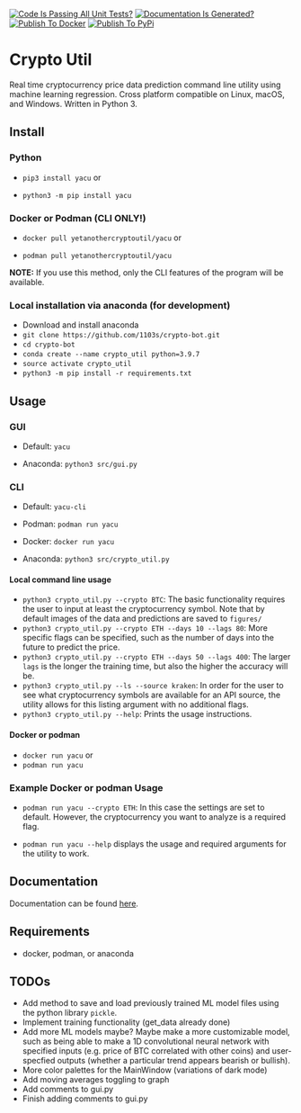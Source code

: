 [![Code Is Passing All Unit Tests?](https://github.com/1103s/crypto-bot/actions/workflows/python-app.yml/badge.svg)](https://github.com/1103s/crypto-bot/actions/workflows/python-app.yml) [![Documentation Is Generated?](https://github.com/1103s/crypto-bot/actions/workflows/gh-pages.yml/badge.svg)](https://github.com/1103s/crypto-bot/actions/workflows/gh-pages.yml) [![Publish To Docker](https://github.com/1103s/crypto-bot/actions/workflows/publish.yml/badge.svg)](https://github.com/1103s/crypto-bot/actions/workflows/publish.yml) [![Publish To PyPi](https://github.com/1103s/crypto-bot/actions/workflows/publish-pypi.yml/badge.svg)](https://github.com/1103s/crypto-bot/actions/workflows/publish-pypi.yml)

# Crypto Util

Real time cryptocurrency price data prediction command line utility using machine learning regression. Cross platform compatible on Linux, macOS, and Windows. Written in Python 3. 

## Install

### Python
    
- `pip3 install yacu` or

- `python3 -m pip install yacu`

### Docker or Podman (CLI ONLY!)


- `docker pull yetanothercryptoutil/yacu` or

- `podman pull yetanothercryptoutil/yacu`

**NOTE:** If you use this method, only the CLI features of the program will be
available.

### Local installation via anaconda (for development)
- Download and install anaconda
- `git clone https://github.com/1103s/crypto-bot.git`
- `cd crypto-bot`
- `conda create --name crypto_util python=3.9.7`
- `source activate crypto_util`
- `python3 -m pip install -r requirements.txt`

## Usage

### GUI

- Default: `yacu`

- Anaconda: `python3 src/gui.py`

### CLI

- Default: `yacu-cli`

- Podman: `podman run yacu`

- Docker: `docker run yacu`

- Anaconda: `python3 src/crypto_util.py`

#### Local command line usage

- `python3 crypto_util.py --crypto BTC`: The basic functionality requires the user to input at least the cryptocurrency symbol. Note that by default images of the data and predictions are saved to `figures/`
- `python3 crypto_util.py --crypto ETH --days 10 --lags 80`: More specific flags can be specified, such as the number of days into the future to predict the price.
- `python3 crypto_util.py --crypto ETH --days 50 --lags 400`: The larger `lags` is the longer the training time, but also the higher the accuracy will be. 
- `python3 crypto_util.py --ls --source kraken`: In order for the user to see what cryptocurrency symbols are available for an API source, the utility allows for this listing argument with no additional flags. 
- `python3 crypto_util.py --help`: Prints the usage instructions. 

#### Docker or podman

- `docker run yacu` or
- `podman run yacu`

### Example Docker or podman Usage
- `podman run yacu --crypto ETH`: In this case the settings are set to default. However, the cryptocurrency you want to analyze is a required flag. 

- `podman run yacu --help` displays the usage and required arguments for the utility to work. 

## Documentation

Documentation can be found [here](https://1103s.github.io/crypto-bot/).

## Requirements

- docker, podman, or anaconda

## TODOs

- Add method to save and load previously trained ML model files using the python library `pickle`.
- Implement training functionality (get_data already done)
- Add more ML models maybe? Maybe make a more customizable model, such as being able to make a 1D
  convolutional neural network with specified inputs (e.g. price of BTC correlated with other coins)
  and user-specfied outputs (whether a particular trend appears bearish or bullish). 
- More color palettes for the MainWindow (variations of dark mode)
- Add moving averages toggling to graph
- Add comments to gui.py
- Finish adding comments to gui.py
